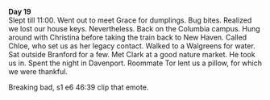 **Day 19**  
Slept till 11:00. Went out to meet Grace for dumplings. Bug bites. Realized we lost our house keys. Nevertheless. Back on the Columbia campus. Hung around with Christina before taking the train back to New Haven. Called Chloe, who set us as her legacy contact. Walked to a Walgreens for water. Sat outside Branford for a few. Met Clark at a good nature market. He took us in. Spent the night in Davenport. Roommate Tor lent us a pillow, for which we were thankful. 

Breaking bad, s1 e6 46:39 clip that emote.
